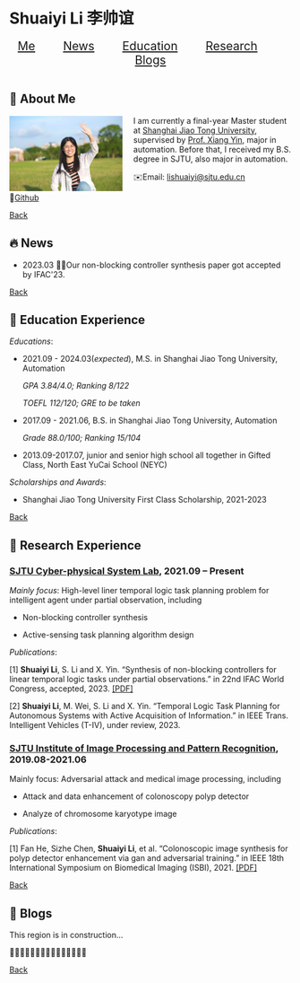 # Shuaiyi Li 李帅谊

<center>
  <a href="#me" style="font-size: 1.5em; bold;"> Me</a>
  &emsp;&emsp;&emsp;
  <a href="#news" style="font-size: 1.5em; bold;">News</a>
  &emsp;&emsp;&emsp;
  <a href="#education" style="font-size: 1.5em; bold;">Education</a>
  &emsp;&emsp;&emsp;
  <a href="#research" style="font-size: 1.5em; bold;">Research</a>
  &emsp;&emsp;&emsp;
  <a href="#blogs" style="font-size: 1.5em; bold;">Blogs</a>
</center>

<style>
hr.transparent {
    border: none;
    background: transparent;
}
</style>
<hr class="transparent">

## 🌙 About Me <a name="me" style="color: transparent;"> </a>

<img src="contents/intro.jpg" alt="me" style="float: left; margin-right: 20px;width:40%">

I am currently a final-year Master student at [Shanghai Jiao Tong University](https://sjtu.edu.cn/), supervised by [Prof. Xiang Yin](https://xiangyin.sjtu.edu.cn/), major in automation. Before that, I received my B.S. degree in SJTU, also major in automation.

✉️Email: lishuaiyi@sjtu.edu.cn

🔗[Github](https://github.com/LiShuaiyi) 

[Back](#shuaiyi-li-李帅谊)

## 🔥 News <a name="news" style="color: transparent;"> </a>

- 2023.03 🎉🎉Our non-blocking controller synthesis paper got accepted by IFAC'23.

[Back](#shuaiyi-li-李帅谊)

## 📖 Education Experience <a name="education" style="color: transparent;"> </a>

*Educations*:

- 2021.09 - 2024.03(*expected*), M.S. in Shanghai Jiao Tong University, Automation

    *GPA 3.84/4.0; Ranking 8/122*

    *TOEFL 112/120; GRE to be taken*

- 2017.09 - 2021.06, B.S. in Shanghai Jiao Tong University, Automation

    *Grade 88.0/100; Ranking 15/104*

- 2013.09-2017.07, junior and senior high school all together in Gifted Class, North East YuCai School (NEYC) 

*Scholarships and Awards*:

- Shanghai Jiao Tong University First Class Scholarship, 2021-2023

[Back](#shuaiyi-li-李帅谊)

## 📝 Research Experience <a name="research" style="color: transparent;"> </a>

### [SJTU Cyber-physical System Lab](https://xiangyin.sjtu.edu.cn/group.html), 2021.09 – Present

*Mainly focus*: High-level liner temporal logic task planning problem for intelligent agent under partial observation, including

- Non-blocking controller synthesis 

- Active-sensing task planning algorithm design

*Publications*: 

[1] **Shuaiyi Li**, S. Li and X. Yin. “Synthesis of non-blocking controllers for linear temporal logic tasks under partial observations.” in 22nd IFAC World Congress, accepted, 2023. [[PDF]](https://xiangyin.sjtu.edu.cn/Paper/23IFAC-nb.pdf) 

[2] **Shuaiyi Li**, M. Wei, S. Li and X. Yin. “Temporal Logic Task Planning for Autonomous Systems with
Active Acquisition of Information.” in IEEE Trans. Intelligent Vehicles (T-IV), under review, 2023.

### [SJTU Institute of Image Processing and Pattern Recognition](http://www.pami.sjtu.edu.cn/En/Home), 2019.08-2021.06

Mainly focus: Adversarial attack and medical image processing, including 

-  Attack and data enhancement of colonoscopy polyp detector

- Analyze of chromosome karyotype image

*Publications*: 

[1] Fan He, Sizhe Chen, **Shuaiyi Li**, et al. “Colonoscopic image synthesis for polyp detector enhancement via gan and adversarial training.” in IEEE 18th International Symposium on Biomedical Imaging (ISBI), 2021. [[PDF]](https://ieeexplore.ieee.org/abstract/document/9434050)

[Back](#shuaiyi-li-李帅谊)

## 🌴 Blogs <a name="blogs" style="color: transparent;"> </a>

This region is in construction...

👷👷‍♀️👷🏽🚧🚧🚧🚧🚧🚧🚧🚧🚧🚧

[Back](#shuaiyi-li-李帅谊)
